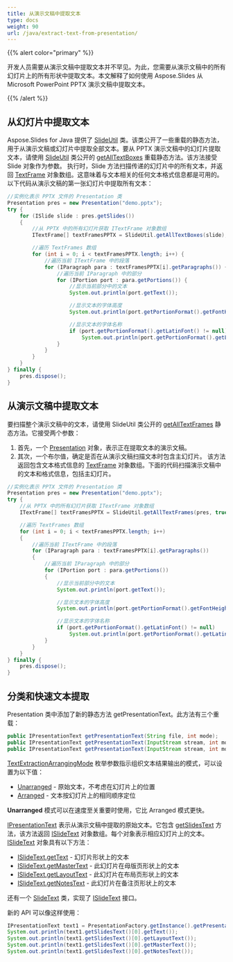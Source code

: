 ```yaml
---
title: 从演示文稿中提取文本
type: docs
weight: 90
url: /java/extract-text-from-presentation/
---
```


{{% alert color="primary" %}} 

开发人员需要从演示文稿中提取文本并不罕见。为此，您需要从演示文稿中的所有幻灯片上的所有形状中提取文本。本文解释了如何使用 Aspose.Slides 从 Microsoft PowerPoint PPTX 演示文稿中提取文本。

{{% /alert %}} 
## **从幻灯片中提取文本**
Aspose.Slides for Java 提供了 [SlideUtil](https://reference.aspose.com/slides/java/com.aspose.slides/SlideUtil) 类。该类公开了一些重载的静态方法，用于从演示文稿或幻灯片中提取全部文本。要从 PPTX 演示文稿中的幻灯片提取文本，请使用 [SlideUtil](https://reference.aspose.com/slides/java/com.aspose.slides/SlideUtil) 类公开的 [getAllTextBoxes](https://reference.aspose.com/slides/java/com.aspose.slides/SlideUtil#getAllTextBoxes-com.aspose.slides.IBaseSlide-) 重载静态方法。该方法接受 Slide 对象作为参数。
执行时，Slide 方法扫描传递的幻灯片中的所有文本，并返回 [TextFrame](https://reference.aspose.com/slides/java/com.aspose.slides/TextFrame) 对象数组。这意味着与文本相关的任何文本格式信息都是可用的。以下代码从演示文稿的第一张幻灯片中提取所有文本：

```java
//实例化表示 PPTX 文件的 Presentation 类
Presentation pres = new Presentation("demo.pptx");
try {
    for (ISlide slide : pres.getSlides()) 
    {
        //从 PPTX 中的所有幻灯片获取 ITextFrame 对象数组
        ITextFrame[] textFramesPPTX = SlideUtil.getAllTextBoxes(slide);

        //遍历 TextFrames 数组
        for (int i = 0; i < textFramesPPTX.length; i++) {
            //遍历当前 ITextFrame 中的段落
            for (IParagraph para : textFramesPPTX[i].getParagraphs()) {
                //遍历当前 IParagraph 中的部分
                for (IPortion port : para.getPortions()) {
                    //显示当前部分中的文本
                    System.out.println(port.getText());

                    //显示文本的字体高度
                    System.out.println(port.getPortionFormat().getFontHeight());

                    //显示文本的字体名称
                    if (port.getPortionFormat().getLatinFont() != null)
                        System.out.println(port.getPortionFormat().getLatinFont().getFontName());
                }
            }
        }
    }
} finally {
    pres.dispose();
}
```

## **从演示文稿中提取文本**
要扫描整个演示文稿中的文本，请使用 SlideUtil 类公开的 [getAllTextFrames](https://reference.aspose.com/slides/java/com.aspose.slides/SlideUtil#getAllTextFrames-com.aspose.slides.IPresentation-boolean-) 静态方法。它接受两个参数：

1. 首先，一个 [Presentation](https://reference.aspose.com/slides/java/com.aspose.slides/TextExtractionArrangingMode#Unarranged) 对象，表示正在提取文本的演示文稿。
2. 其次，一个布尔值，确定是否在从演示文稿扫描文本时包含主幻灯片。
该方法返回包含文本格式信息的 [TextFrame](https://reference.aspose.com/slides/java/com.aspose.slides/TextFrame) 对象数组。下面的代码扫描演示文稿中的文本和格式信息，包括主幻灯片。

```java
//实例化表示 PPTX 文件的 Presentation 类
Presentation pres = new Presentation("demo.pptx");
try {
    //从 PPTX 中的所有幻灯片获取 ITextFrame 对象数组
    ITextFrame[] textFramesPPTX = SlideUtil.getAllTextFrames(pres, true);

    //遍历 TextFrames 数组
    for (int i = 0; i < textFramesPPTX.length; i++) 
    {
        //遍历当前 ITextFrame 中的段落
        for (IParagraph para : textFramesPPTX[i].getParagraphs())
        {
            //遍历当前 IParagraph 中的部分
            for (IPortion port : para.getPortions())
            {
                //显示当前部分中的文本
                System.out.println(port.getText());

                //显示文本的字体高度
                System.out.println(port.getPortionFormat().getFontHeight());

                //显示文本的字体名称
                if (port.getPortionFormat().getLatinFont() != null)
                    System.out.println(port.getPortionFormat().getLatinFont().getFontName());
            }
        }
    }
} finally {
    pres.dispose();
}
```

## **分类和快速文本提取**
Presentation 类中添加了新的静态方法 getPresentationText。此方法有三个重载：

```java
public IPresentationText getPresentationText(String file, int mode);
public IPresentationText getPresentationText(InputStream stream, int mode);
public IPresentationText getPresentationText(InputStream stream, int mode, ILoadOptions options);
``` 

[TextExtractionArrangingMode](https://reference.aspose.com/slides/java/com.aspose.slides/TextExtractionArrangingMode) 枚举参数指示组织文本结果输出的模式，可以设置为以下值：
- [Unarranged](https://reference.aspose.com/slides/java/com.aspose.slides/TextExtractionArrangingMode#Unarranged) - 原始文本，不考虑在幻灯片上的位置
- [Arranged](https://reference.aspose.com/slides/java/com.aspose.slides/TextExtractionArrangingMode#Arranged) - 文本按幻灯片上的相同顺序定位

**Unarranged** 模式可以在速度至关重要时使用，它比 Arranged 模式更快。

[IPresentationText](https://reference.aspose.com/slides/java/com.aspose.slides/IPresentationText) 表示从演示文稿中提取的原始文本。它包含 [getSlidesText](https://reference.aspose.com/slides/java/com.aspose.slides/IPresentationText#getSlidesText--) 方法，该方法返回 [ISlideText](https://reference.aspose.com/slides/java/com.aspose.slides/ISlideText) 对象数组。每个对象表示相应幻灯片上的文本。 [ISlideText](https://reference.aspose.com/slides/java/com.aspose.slides/ISlideText) 对象具有以下方法：

- [ISlideText.getText](https://reference.aspose.com/slides/java/com.aspose.slides/ISlideText#getText--) - 幻灯片形状上的文本
- [ISlideText.getMasterText](https://reference.aspose.com/slides/java/com.aspose.slides/ISlideText#getMasterText--) - 此幻灯片在母版页形状上的文本
- [ISlideText.getLayoutText](https://reference.aspose.com/slides/java/com.aspose.slides/ISlideText#getLayoutText--) - 此幻灯片在布局页形状上的文本
- [ISlideText.getNotesText](https://reference.aspose.com/slides/java/com.aspose.slides/ISlideText#getNotesText--) - 此幻灯片在备注页形状上的文本

还有一个 [SlideText](https://reference.aspose.com/slides/java/com.aspose.slides/SlideText) 类，实现了 [ISlideText](https://reference.aspose.com/slides/java/com.aspose.slides/ISlideText) 接口。

新的 API 可以像这样使用：

```java
IPresentationText text1 = PresentationFactory.getInstance().getPresentationText("presentation.pptx", TextExtractionArrangingMode.Unarranged);
System.out.println(text1.getSlidesText()[0].getText());
System.out.println(text1.getSlidesText()[0].getLayoutText());
System.out.println(text1.getSlidesText()[0].getMasterText());
System.out.println(text1.getSlidesText()[0].getNotesText());
```